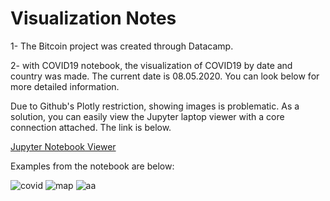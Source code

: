 # Visualization Notes
1- The Bitcoin project was created through Datacamp.

2- with COVID19 notebook, the visualization of COVID19 by date and country was made. The current date is 08.05.2020. You can look below for more detailed information.

Due to Github's Plotly restriction, showing images is problematic. As a solution, you can easily view the Jupyter laptop viewer with a core connection attached. The link is below.

<a href="https://nbviewer.jupyter.org/github/mustafaabudakk/COVID19-Visualization/blob/master/eda-report-with-plotly-pyplot%20%281%29.ipynb">Jupyter Notebook Viewer</a>

Examples from the notebook are below:

![covid](https://user-images.githubusercontent.com/40672298/83981162-1e455b00-a924-11ea-9a96-784ab81005de.png)
![map](https://user-images.githubusercontent.com/40672298/83981175-46cd5500-a924-11ea-8d1b-1e4213b8fa15.png)
![aa](https://user-images.githubusercontent.com/40672298/83981202-7a0fe400-a924-11ea-9e15-3b89f194a857.png)


